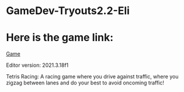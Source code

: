 # GameDev-Tryouts2.2-Eli
<h1>Here is the game link:</h1>

[Game](https://flintlock-entertainment.itch.io/week-4-game-2-eli)

Editor version: 2021.3.18f1

Tetris Racing:
A racing game where you drive against traffic, where you zigzag between lanes and do your best to avoid oncoming traffic!
